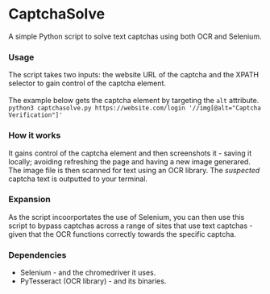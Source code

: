 # CaptchaSolve
A simple Python script to solve text captchas using both OCR and Selenium.

### Usage
The script takes two inputs: the website URL of the captcha and the XPATH selector to gain control of the captcha element.
<br /><br />
The example below gets the captcha element by targeting the `alt` attribute.
<br />
`python3 captchasolve.py https://website.com/login '//img[@alt="Captcha Verification"]'`

### How it works
It gains control of the captcha element and then screenshots it - saving it locally; avoiding refreshing the page and having a new image generared. The image file is then scanned for text using an OCR library. The *suspected* captcha text is outputted to your terminal.

### Expansion
As the script incoorportates the use of Selenium, you can then use this script to bypass captchas across a range of sites that use text captchas - given that the OCR functions correctly towards the specific captcha.

### Dependencies
* Selenium - and the chromedriver it uses.
* PyTesseract (OCR library) - and its binaries.
